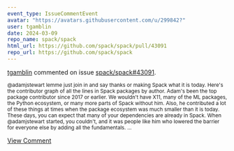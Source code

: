 ```yaml
---
event_type: IssueCommentEvent
avatar: "https://avatars.githubusercontent.com/u/299842?"
user: tgamblin
date: 2024-03-09
repo_name: spack/spack
html_url: https://github.com/spack/spack/pull/43091
repo_url: https://github.com/spack/spack
---
```


<a href='https://github.com/tgamblin' target='_blank'>tgamblin</a> commented on issue <a href='https://github.com/spack/spack/pull/43091' target='_blank'>spack/spack#43091</a>.

<small>@adamjstewart lemme just join in and say thanks or making Spack what it is today. Here's the contributor graph of all the lines in Spack packages by author. Adam's been the top package contributor since 2017 or earlier. We wouldn't have X11, many of the ML packages, the Python ecosystem, or many more parts of Spack without him.  Also, he contributed a lot of these things at times when the package ecosystem was much smaller than it is today. These days, you can expect that many of your dependencies are already in Spack. When @adamjstewart started, you couldn't, and it was people like him who lowered the barrier for everyone else by adding all the fundamentals....</small>

<a href='https://github.com/spack/spack/pull/43091' target='_blank'>View Comment</a>